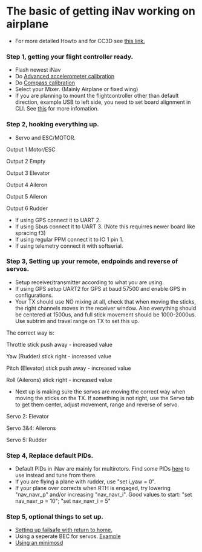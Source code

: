 # The basic of getting iNav working on airplane

* For more detailed Howto and for CC3D see [this link.](https://github.com/iNavFlight/inav/wiki/Howto:-CC3D-flight-controller,-minimOSD-and-GPS-for-fixed-wing.#howto-setup-inav-for-fixed-wing)

### Step 1, getting your flight controller ready.

* Flash newest iNav
* Do [Advanced accelerometer calibration](https://github.com/iNavFlight/inav/wiki/Advanced-accelerometer-calibration)
* Do [Compass calibration](https://github.com/iNavFlight/inav/wiki/%5BWiP%5D-Quick-setup-guide#compass-calibration)
* Select your Mixer. (Mainly Airplane or fixed wing)
* If you are planning to mount the flightcontroller other than default direction, example USB to left side, you need to set board alignment in CLI. See [this](https://github.com/iNavFlight/inav/wiki/Advanced-accelerometer-calibration#level-calibration) for more infomation.

### Step 2, hooking everything up.

* Servo and ESC/MOTOR. 

Output 1 Motor/ESC

Output 2 Empty

Output 3 Elevator

Output 4 Aileron

Output 5 Aileron

Output 6 Rudder

* If using GPS connect it to UART 2.
* If using Sbus connect it to UART 3. (Note this requirres newer board like spracing f3)
* If using regular PPM connect it to IO 1 pin 1.
* If using telemetry connect it with softserial.

### Step 3, Setting up your remote, endpoinds and reverse of servos.

* Setup receiver/transmitter according to what you are using.
* If using GPS setup UART2 for GPS at baud 57500 and enable GPS in configurations.
* Your TX should use NO mixing at all, check that when moving the sticks, the right channels moves in the receiver window. Also everything should be centered at 1500us, and full stick movement should be 1000-2000us. Use subtrim and travel range on TX to set this up. 

The correct way is:

Throttle stick push away - increased value

Yaw (Rudder) stick right - increased value

Pitch (Elevator) stick push away - increased value

Roll (Ailerons) stick right - increased value

* Next up is making sure the servos are moving the correct way when moving the sticks on the TX. If something is not right, use the Servo tab to get them center, adjust movement, range and reverse of servo.

Servo 2: Elevator

Servo 3&4: Ailerons

Servo 5: Rudder


### Step 4, Replace default PIDs.

* Default PIDs in iNav are mainly for multirotors. Find some PIDs [here](https://github.com/iNavFlight/inav/wiki/Tested-PID-values-on-different-types-of-aircrafts#fixed-wing) to use instead and tune from there.
* If you are flying a plane with rudder, use "set i_yaw = 0".
* If your plane over corrects when RTH is engaged, try lowering "nav_navr_p" and/or increasing "nav_navr_i". Good values to start: "set nav_navr_p = 10"; "set nav_navr_i = 5"


### Step 5, optional things to set up.

* [Setting up failsafe with return to home.](https://github.com/iNavFlight/inav/wiki/%5BWiP%5D-Quick-setup-guide#4-setting-up-failsafe-with-return-to-home)
* Using a seperate BEC for servos. [Example](https://github.com/iNavFlight/inav/wiki/Howto:-CC3D-flight-controller,-minimOSD-and-GPS-for-fixed-wing.#recommended-power-layout)
* [Using an minimosd](https://github.com/iNavFlight/inav/wiki/Howto:-CC3D-flight-controller,-minimOSD-and-GPS-for-fixed-wing.#osd-setup)